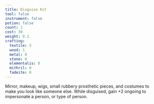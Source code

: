 ```yaml
---
title: Disguise Kit
tool: false
instrument: false
potion: false
count: 1
cost: 30
weight: 0.1
crafting:
  textile: 3
  wood: 1
  metal: 0
  stone: 0
  elementalis: 0
  mithril: 0
  fadeite: 0
---
```


Mirror, makeup, wigs, small rubbery prosthetic pieces, and costumes to make you look like someone else. While disguised, gain +2 ongoing to impersonate a person, or type of person.
